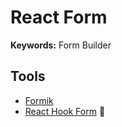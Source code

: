 # React Form

**Keywords:** Form Builder

## Tools

- [Formik](/formik.md)
- [React Hook Form](/react-hook-form.md) 🌟
